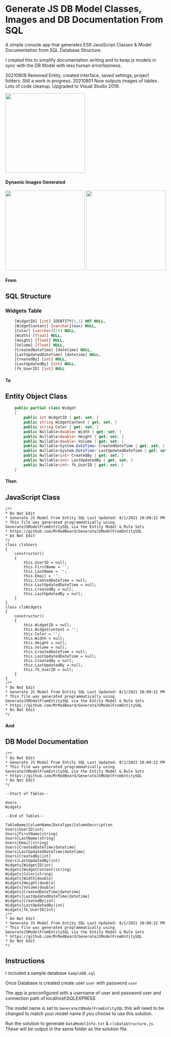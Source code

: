 # Generate JS DB Model Classes, Images and DB Documentation From SQL
A simple console app that generates ES6 JavaScript Classes & Model Documentation from SQL Database Structure.

I created this to simplify documentation writing and to keep js models in sync with the DB Model with less human error/laziness. 

20210808 Removed Entity, created interface, saved settings, project folders. Still a work in progress.
20210801 Now outputs images of tables. Lots of code cleanup. Upgraded to Visual Studio 2019.

<img src="Interface.png" width="250">

#### Dynamic Images Generated
<img src="ModelImages/Widgets.jpg" width="250"> <img src="ModelImages/Users.jpg" width="250"> 

#### From

## SQL Structure
### Widgets Table
```sql
	[WidgetID] [int] IDENTITY(1,1) NOT NULL,
	[WidgetContent] [varchar](max) NULL,
	[Color] [varchar](15) NULL,
	[Width] [float] NULL,
	[Height] [float] NULL,
	[Volume] [float] NULL,
	[CreatedDateTime] [datetime] NULL,
	[LastUpdatedDateTime] [datetime] NULL,
	[CreatedBy] [int] NULL,
	[LastUpdatedBy] [int] NULL,
	[fk_UserID] [int] NULL
```

#### To

## Entity Object Class
```csharp
    public partial class Widget
    {
        public int WidgetID { get; set; }
        public string WidgetContent { get; set; }
        public string Color { get; set; }
        public Nullable<double> Width { get; set; }
        public Nullable<double> Height { get; set; }
        public Nullable<double> Volume { get; set; }
        public Nullable<System.DateTime> CreatedDateTime { get; set; }
        public Nullable<System.DateTime> LastUpdatedDateTime { get; set; }
        public Nullable<int> CreatedBy { get; set; }
        public Nullable<int> LastUpdatedBy { get; set; }
        public Nullable<int> fk_UserID { get; set; }
    }
```

#### Then

## JavaScript Class
```
/**
* Do Not Edit
* Generate JS Model From Entity SQL Last Updated: 8/1/2021 10:09:22 PM
* This file was generated programmatically using GenerateJSModelFromEntitySQL via the Entity Model & Rule Sets
* https://github.com/MrRedBeard/GenerateJSModelFromEntitySQL
* Do Not Edit
*/
class clsUsers
{
	constructor()
	{
		this.UserID = null;
		this.FirstName = '';
		this.LastName = '';
		this.Email = '';
		this.CreatedDateTime = null;
		this.LastUpdatedDateTime = null;
		this.CreatedBy = null;
		this.LastUpdatedBy = null;
	}
}
class clsWidgets
{
	constructor()
	{
		this.WidgetID = null;
		this.WidgetContent = '';
		this.Color = '';
		this.Width = null;
		this.Height = null;
		this.Volume = null;
		this.CreatedDateTime = null;
		this.LastUpdatedDateTime = null;
		this.CreatedBy = null;
		this.LastUpdatedBy = null;
		this.fk_UserID = null;
	}
}
/**
* Do Not Edit
* Generate JS Model From Entity SQL Last Updated: 8/1/2021 10:09:22 PM
* This file was generated programmatically using GenerateJSModelFromEntitySQL via the Entity Model & Rule Sets
* https://github.com/MrRedBeard/GenerateJSModelFromEntitySQL
* Do Not Edit
*/
```

#### And

## DB Model Documentation
```
/**
* Do Not Edit
* Generate JS Model From Entity SQL Last Updated: 8/1/2021 10:09:22 PM
* This file was generated programmatically using GenerateJSModelFromEntitySQL via the Entity Model & Rule Sets
* https://github.com/MrRedBeard/GenerateJSModelFromEntitySQL
* Do Not Edit
*/

--Start of Tables--

Users
Widgets

--End of Tables--

TableName|ColumnName|DataType|ColumnDescription
Users|UserID|int|
Users|FirstName|string|
Users|LastName|string|
Users|Email|string|
Users|CreatedDateTime|datetime|
Users|LastUpdatedDateTime|datetime|
Users|CreatedBy|int|
Users|LastUpdatedBy|int|
Widgets|WidgetID|int|
Widgets|WidgetContent|string|
Widgets|Color|string|
Widgets|Width|double|
Widgets|Height|double|
Widgets|Volume|double|
Widgets|CreatedDateTime|datetime|
Widgets|LastUpdatedDateTime|datetime|
Widgets|CreatedBy|int|
Widgets|LastUpdatedBy|int|
Widgets|fk_UserID|int|
/**
* Do Not Edit
* Generate JS Model From Entity SQL Last Updated: 8/1/2021 10:09:22 PM
* This file was generated programmatically using GenerateJSModelFromEntitySQL via the Entity Model & Rule Sets
* https://github.com/MrRedBeard/GenerateJSModelFromEntitySQL
* Do Not Edit
*/
```

## Instructions
I included a sample database `SampleDB.sql`

Once Database is created create user `user` with password `user`

The app is preconfigured with a username of user and password user and connection path of localhost\SQLEXPRESS

The model name is set to `GenerateJSModelFromEntitySQL` this will need to be changed to match your model name if you choose to use this solution.

Run the solution to generate `DataModelInfo.txt` & `clsDataStructure.js`. These will be output in the same folder as the solution file. 

